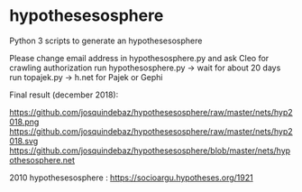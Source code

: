 # hypothesesosphere 
Python 3 scripts to generate an hypothesesosphere

Please change email address in  hypothesosphere.py and ask Cleo for crawling authorization
run  hypothesosphere.py -> wait for about 20 days
run topajek.py -> h.net for Pajek or Gephi

Final result (december 2018): 

https://github.com/josquindebaz/hypothesesosphere/raw/master/nets/hyp2018.png
https://github.com/josquindebaz/hypothesesosphere/raw/master/nets/hyp2018.svg
https://github.com/josquindebaz/hypothesesosphere/blob/master/nets/hypothesosphere.net


2010 hypothesesosphere : https://socioargu.hypotheses.org/1921


